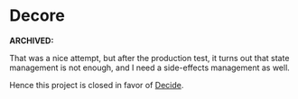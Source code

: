 # Decore

**ARCHIVED:**

That was a nice attempt, but after the production test, it turns out that state management is not enough, and I need a side-effects management as well.

Hence this project is closed in favor of [Decide](https://github.com/MaximBazarov/Decide).

